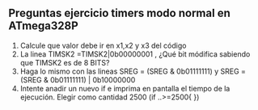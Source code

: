 ## Preguntas ejercicio timers modo normal en ATmega328P 
1. Calcule que valor debe ir en x1,x2 y x3 del código 
2. La linea   TIMSK2 =TIMSK2|0b00000001 , ¿Qué bit módifica sabiendo que TIMSK2 es de 8 BITS?
3. Haga lo mismo con las lineas   SREG = (SREG & 0b01111111) y   SREG = (SREG & 0b01111111) | 0b10000000 
4. Intente anadir un nuevo if e imprima en pantalla el tiempo de la ejecución. Elegir como cantidad 2500 (if ..>=2500{ })



 

